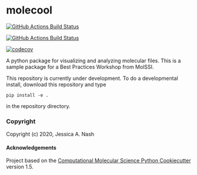 molecool
==============================
[//]: # (Badges)
[![GitHub Actions Build Status](https://github.com/janash/molecool/workflows/CI/badge.svg)](https://github.com/janash/molecool/actions?query=branch%3Amaster+workflow%3ACI)

[![GitHub Actions Build Status](https://github.com/janash/molecool/workflows/CI/badge.svg)](https://github.com/janash/molecool/actions?query=branch%3Amain+workflow%3ACI)

[![codecov](https://codecov.io/gh/REPLACE_WITH_OWNER_ACCOUNT/molecool/branch/master/graph/badge.svg)](https://codecov.io/gh/REPLACE_WITH_OWNER_ACCOUNT/molecool/branch/master)


A python package for visualizing and analyzing molecular files. This is a sample package for a Best Practices Workshop from MolSSI.

This repository is currently under development. To do a developmental install, download this repository and type

~~~
pip install -e .
~~~

in the repository directory.

### Copyright

Copyright (c) 2020, Jessica A. Nash


#### Acknowledgements
 
Project based on the 
[Computational Molecular Science Python Cookiecutter](https://github.com/molssi/cookiecutter-cms) version 1.5.
